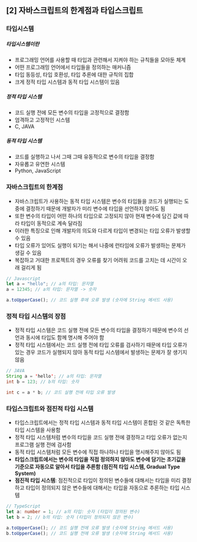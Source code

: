 ## [2] 자바스크립트의 한계점과 타입스크립트

### 타입시스템

##### 타입시스템이란

- 프로그래밍 언어를 사용할 때 타입과 관련해서 지켜야 하는 규칙들을 모아둔 체계
- 어떤 프로그래밍 언어에서 타입들을 정의하는 매커니즘
- 타입 동등성, 타입 호환성, 타입 추론에 대한 규칙의 집합
- 크게 정적 타입 시스템과 동적 타입 시스템이 있음

##### 정적 타입 시스템

- 코드 실행 전에 모든 변수의 타입을 고정적으로 결정함
- 엄격하고 고정적인 시스템
- C, JAVA

##### 동적 타입 시스템

- 코드를 실행하고 나서 그때 그때 유동적으로 변수의 타입을 결정함
- 자유롭고 유연한 시스템
- Python, JavaScript

### 자바스크립트의 한계점

- 자바스크립트가 사용하는 동적 타입 시스템은 변수의 타입들을 코드가 실행되는 도중에 결정하기 때문에 개발자가 미리 변수에 타입을 선언하지 않아도 됨
- 또한 변수의 타입이 어떤 하나의 타입으로 고정되지 않아 현재 변수에 담긴 값에 따라 타입이 동적으로 계속 달라짐
- 이러한 특징으로 인해 개발자의 의도와 다르게 타입이 변경되는 타입 오류가 발생할 수 있음
- 타입 오류가 있어도 실행이 되기는 해서 나중에 런타임에 오류가 발생하는 문제가 생길 수 있음
- 복잡하고 거대한 프로젝트의 경우 오류를 찾기 어려워 코드를 고치는 데 시간이 오래 걸리게 됨

```javascript
// Javascript
let a = "hello"; // a의 타입: 문자열
a = 12345; // a의 타입: 문자열 -> 숫자

a.toUpperCase(); // 코드 실행 후에 오류 발생 (숫자에 String 메서드 사용)
```

### 정적 타입 시스템의 장점

- 정적 타입 시스템은 코드 실행 전에 모든 변수의 타입을 결정하기 때문에 변수의 선언과 동시에 타입도 함께 명시해 주어야 함
- 정적 타입 시스템에서는 코드 실행 전에 타입 오류를 검사하기 때문에 타입 오류가 있는 경우 코드가 실행되지 않아 동적 타입 시스템에서 발생하는 문제가 잘 생기지 않음

```java
// JAVA
String a = 'hello'; // a의 타입: 문자열
int b = 123; // b의 타입: 숫자

int c = a * b; // 코드 실행 전에 타입 오류 발생
```

### 타입스크립트와 점진적 타입 시스템

- 타입스크립트에서는 정적 타입 시스템과 동적 타입 시스템이 혼합된 것 같은 독특한 타입 시스템을 사용함
- 정적 타입 시스템처럼 변수의 타입을 코드 실행 전에 결정하고 타입 오류가 없는지 프로그램 실행 전에 검사함
- 동적 타입 시스템처럼 모든 변수에 직접 하나하나 타입을 명시해주지 않아도 됨
- **타입스크립트에서는 변수의 타입을 직접 정의하지 않아도 변수에 담기는 초기값을 기준으로 자동으로 알아서 타입을 추론함 (점진적 타입 시스템, Gradual Type System)**
- **점진적 타입 시스템**: 점진적으로 타입이 정의된 변수들에 대해서는 타입을 미리 결정하고 타입이 정의되지 않은 변수들에 대해서는 타입을 자동으로 추론하는 타입 시스템

```typescript
// TypeScript
let a: number = 1; // a의 타입: 숫자 (타입이 정의된 변수)
let b = 2; // b의 타입: 숫자 (타입이 정의되지 않은 변수)

a.toUpperCase(); // 코드 실행 전에 오류 발생 (숫자에 String 메서드 사용)
b.toUpperCase(); // 코드 실행 전에 오류 발생 (숫자에 String 메서드 사용)
```
